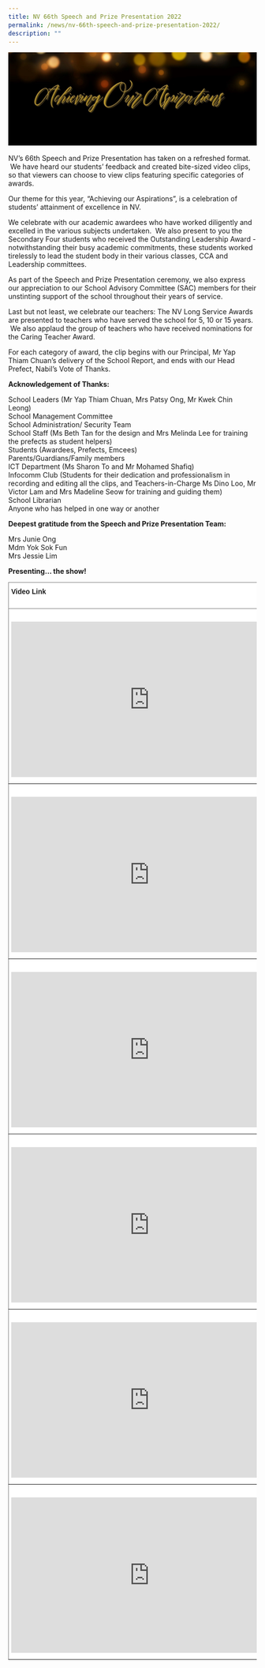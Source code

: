 ```yaml
---
title: NV 66th Speech and Prize Presentation 2022
permalink: /news/nv-66th-speech-and-prize-presentation-2022/
description: ""
---
```



![](/images/Achieving%20Our%20Aspirations%20Banner.jpg)

NV’s 66th Speech and Prize Presentation has taken on a refreshed format.  We have heard our students’ feedback and created bite-sized video clips, so that viewers can choose to view clips featuring specific categories of awards. 

Our theme for this year, “Achieving our Aspirations”, is a celebration of students’ attainment of excellence in NV. 

We celebrate with our academic awardees who have worked diligently and excelled in the various subjects undertaken.  We also present to you the Secondary Four students who received the Outstanding Leadership Award - notwithstanding their busy academic commitments, these students worked tirelessly to lead the student body in their various classes, CCA and Leadership committees. 

As part of the Speech and Prize Presentation ceremony, we also express our appreciation to our School Advisory Committee (SAC) members for their unstinting support of the school throughout their years of service. 

Last but not least, we celebrate our teachers: The NV Long Service Awards are presented to teachers who have served the school for 5, 10 or 15 years.  We also applaud the group of teachers who have received nominations for the Caring Teacher Award.  

For each category of award, the clip begins with our Principal, Mr Yap Thiam Chuan’s delivery of the School Report, and ends with our Head Prefect, Nabil’s Vote of Thanks.

  

**Acknowledgement of Thanks:**

School Leaders (Mr Yap Thiam Chuan, Mrs Patsy Ong, Mr Kwek Chin Leong) <br>
School Management Committee  <br>
School Administration/ Security Team  <br>
School Staff (Ms Beth Tan for the design and Mrs Melinda Lee for training the prefects as student helpers)  <br>
Students (Awardees, Prefects, Emcees)  <br>
Parents/Guardians/Family members  <br>
ICT Department (Ms Sharon To and Mr Mohamed Shafiq)  <br>
Infocomm Club (Students for their dedication and professionalism in recording and editing all the clips, and Teachers-in-Charge Ms Dino Loo, Mr Victor Lam and Mrs Madeline Seow for training and guiding them)  <br>
School Librarian <br>
Anyone who has helped in one way or another

**Deepest gratitude from the Speech and Prize Presentation Team:**

Mrs Junie Ong  <br>
Mdm Yok Sok Fun  <br>
Mrs Jessie Lim  

**Presenting… the show!**

<style type="text/css">
.tg  {border-collapse:collapse;border-spacing:0;}
.tg td{border-color:black;border-style:solid;border-width:1px;font-family:Arial, sans-serif;font-size:14px;
  overflow:hidden;padding:10px 5px;word-break:normal;}
.tg th{border-color:black;border-style:solid;border-width:1px;font-family:Arial, sans-serif;font-size:14px;
  font-weight:normal;overflow:hidden;padding:10px 5px;word-break:normal;}
.tg .tg-jxgv{background-color:#FFF;border-color:inherit;text-align:left;vertical-align:top}
.tg .tg-pdeq{background-color:#FFF;border-color:inherit;font-weight:bold;text-align:left;vertical-align:top}
.tg .tg-nygu{background-color:#FFF;border-color:inherit;color:#02225B;text-align:left;vertical-align:top}
</style>
<table class="tg">
<thead>
  <tr>
    <th class="tg-pdeq">Video Link</th>
    <th class="tg-pdeq">Awardee Name List</th>
  </tr>
</thead>
<tbody>
  <tr>
    <td class="tg-jxgv"><br><iframe width="560" height="315" src="https://www.youtube.com/embed/5rrgZfSbp8s" title="YouTube video player" frameborder="0" allow="accelerometer; autoplay; clipboard-write; encrypted-media; gyroscope; picture-in-picture" allowfullscreen></iframe></td>
    <td class="tg-jxgv"><br><br><br><br><br><a href="https://drive.google.com/file/d/1icQIlz1rWq9tziqlwkBesXRDx2bZ5xzv/view?usp=sharing"><span style="text-decoration:none;color:#02225B">Sec One Academic Awardees</span></a> <br> </td>
  </tr>
  <tr>
    <td class="tg-jxgv"><br><iframe width="560" height="315" src="https://www.youtube.com/embed/byh2on5gx0s" title="YouTube video player" frameborder="0" allow="accelerometer; autoplay; clipboard-write; encrypted-media; gyroscope; picture-in-picture" allowfullscreen></iframe></td>
    <td class="tg-jxgv"><br><br><br><br><br><br><a href="https://drive.google.com/file/d/1EQAayTN_fY8xBNVX1V5x2dJPdGMVTOZU/view?usp=sharing"><span style="text-decoration:none;color:#02225B">Sec Two Academic Awardees</span></a><span style="color:#000"> </span><br> </td>
  </tr>
  <tr>
    <td class="tg-jxgv"><br><iframe width="560" height="315" src="https://www.youtube.com/embed/KLTBWQtLbpc" title="YouTube video player" frameborder="0" allow="accelerometer; autoplay; clipboard-write; encrypted-media; gyroscope; picture-in-picture" allowfullscreen></iframe></td>
    <td class="tg-jxgv"><br><br><br><br><br><br><a href="https://drive.google.com/file/d/175oHpNp_qXFWETLTb2igKSTgyUK3Dfxm/view?usp=sharing"><span style="text-decoration:none;color:#02225B">Sec Three Academic Awardees</span></a> </td>
  </tr>
  <tr>
    <td class="tg-jxgv"><br><iframe width="560" height="315" src="https://www.youtube.com/embed/nipFT84i9Kc" title="YouTube video player" frameborder="0" allow="accelerometer; autoplay; clipboard-write; encrypted-media; gyroscope; picture-in-picture" allowfullscreen></iframe></td>
    <td class="tg-jxgv"><br><br><br><br><br><br><a href="https://drive.google.com/file/d/1cjALU4kFzkP3_RwBdgZDbP0XLEeyc54G/view?usp=sharing"><span style="text-decoration:none;color:#02225B">National Exams Awardees</span></a><span style="color:#000"> </span><br> </td>
  </tr>
  <tr>
    <td class="tg-jxgv"><br><iframe width="560" height="315" src="https://www.youtube.com/embed/1AnDtvsOxdo" title="YouTube video player" frameborder="0" allow="accelerometer; autoplay; clipboard-write; encrypted-media; gyroscope; picture-in-picture" allowfullscreen></iframe></td>
    <td class="tg-jxgv"><br><br><br><br><br><a href="https://drive.google.com/file/d/1l8UPOtHRBSyJLcbA7ac0rcsB6cMp5R_L/view?usp=sharing"><span style="text-decoration:none;color:#02225B">Outstanding Leadership Awardees</span></a> <br> </td>
  </tr>
  <tr>
    <td class="tg-nygu"><br><iframe width="560" height="315" src="https://www.youtube.com/embed/T_ZeezXParo" title="YouTube video player" frameborder="0" allow="accelerometer; autoplay; clipboard-write; encrypted-media; gyroscope; picture-in-picture" allowfullscreen></iframe></td>
    <td class="tg-jxgv"><br><br><br><br><br><a href="https://drive.google.com/file/d/12gycMiNn7CQIwUlClLrndUrJ4EYSCJWY/view?usp=sharing"><span style="text-decoration:none;color:#02225B">SAC Awardees</span></a> <br><a href="https://drive.google.com/file/d/1GYP1nbAw4rfoh876g9O_SWTWFSnG3qN4/view?usp=sharing"><span style="text-decoration:none;color:#02225B">NV Long Service Awardees</span></a> <br><a href="https://drive.google.com/file/d/16euwAMRKRkoUI70kAa-yE9kcdAe_Fwpn/view?usp=sharing"><span style="text-decoration:none;color:#02225B">NV Caring Teacher Nominees</span></a></td>
  </tr>
</tbody>
</table>